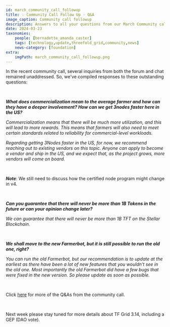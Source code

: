```yaml
---
id: march_community_call_followup
title: 💡 Community Call Follow Up - Q&A
image_caption: Community call followup 
description: Answers to all your questions from our March Community call are here!
date: 2024-03-23
taxonomies:
    people: [bernadette_amanda_caster]
    tags: [technology,update,threefold_grid,community,news]
    news-category: [foundation]
extra:
    imgPath: march_community_call_followup.png
---
```


In the recent community call, several inquiries from both the forum and chat remained unaddressed. So, we've compiled responses to these outstanding questions:

<br/>

***What does commercialization mean to the average farmer and how can they have a deeper involvement? How can we get 3nodes faster here in the US?***

*Commercialization means that there will be much more utilization, and this will lead to more rewards. This means that farmers will also need to meet certain standards related to reliability for commercial-level workloads.*

*Regarding getting 3Nodes faster in the US, for now, we recommend reaching out to existing vendors on this topic. Anyone can apply to become a vendor and ship in the US, and we expect that, as the project grows, more vendors will come on board.*

</br>

***Note***: We still need to discuss how the certified node program might change in v4.

</br>

***Can you guarantee that there will never be more than 1B Tokens in the future or can your opinion change later?***

*We can guarantee that there will never be more than 1B TFT on the Stellar Blockchain.*

</br>

***We shall move to the new Farmerbot, but it is still possible to run the old one, right?***

*You can run the old Farmerbot, but our recommendation is to update at the earliest as there have been a lot of new features that you wouldn’t see in the old one. Most importantly the old Farmerbot did have a few bugs that were fixed in the new version. So please update as soon as possible.*

</br>

Click [here](https://forum.threefold.io/t/community-call-questions-and-answers/4280) for more of the Q&As from the community call. 

</br>

Next week please stay tuned for more details about TF Grid 3.14, including a GEP (DAO vote).




